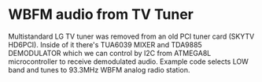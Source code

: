 # WBFM audio from TV Tuner
Multistandard LG TV tuner was removed from an old PCI tuner card (SKYTV HD6PCI).
Inside of it there's TUA6039 MIXER and TDA9885 DEMODULATOR which we can control by I2C from ATMEGA8L microcontroller to receive demodulated audio. Example code selects LOW band and tunes to 93.3MHz WBFM analog radio station.
